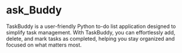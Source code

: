 # ask_Buddy
TaskBuddy is a user-friendly Python to-do list application designed to simplify task management. With TaskBuddy, you can effortlessly add, delete, and mark tasks as completed, helping you stay organized and focused on what matters most.
